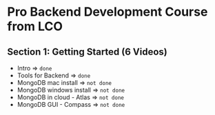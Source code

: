 # Pro Backend Development Course from LCO

## Section 1: Getting Started (6 Videos)

- Intro => `done`
- Tools for Backend => `done`
- MongoDB mac install => `not done`
- MongoDB windows install => `not done`
- MongoDB in cloud - Atlas => `not done`
- MongoDB GUI - Compass => `not done`
